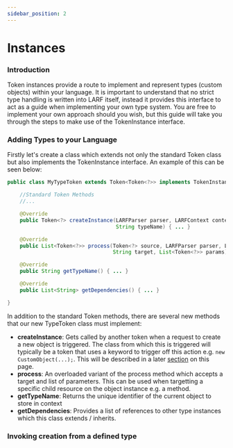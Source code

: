 ```yaml
---
sidebar_position: 2
---
```

# Instances
### Introduction
Token instances provide a route to implement and represent types (custom objects) within your language. It is important
to understand that no strict type handling is written into LARF itself, instead it provides this interface to act as a 
guide when implementing your own type system. You are free to implement your own approach should you wish, but this guide 
will take you through the steps to make use of the TokenInstance interface.

### Adding Types to your Language
Firstly let's create a class which extends not only the standard Token class but also implements the TokenInstance 
interface. An example of this can be seen below:
```java
public class MyTypeToken extends Token<Token<?>> implements TokenInstance {

    //Standard Token Methods
    //...

    @Override
    public Token<?> createInstance(LARFParser parser, LARFContext context, LARFConfig config, 
                                   String typeName) { ... }    

    @Override
    public List<Token<?>> process(Token<?> source, LARFParser parser, LARFContext context, LARFConfig config, 
                                  String target, List<Token<?>> params) { ... }

    @Override
    public String getTypeName() { ... }    

    @Override
    public List<String> getDependencies() { ... }    

}
```
In addition to the standard Token methods, there are several new methods that our new TypeToken class must implement:
- **createInstance**: Gets called by another token when a request to create a new object is triggered. The class from
which this is triggered will typically be a token that uses a keyword to trigger off this action e.g. 
``new CustomObject(...);``. This will be described in a later [section](instances.md#invoking-creation-from-a-defined-type) on this page.
- **process**: An overloaded variant of the process method which accepts a target and list of parameters. This can be 
used when targetting a specific child resource on the object instance e.g. a method.
- **getTypeName**: Returns the unique identifier of the current object to store in context
- **getDependencies**: Provides a list of references to other type instances which this class extends / inherits.

### Invoking creation from a defined type